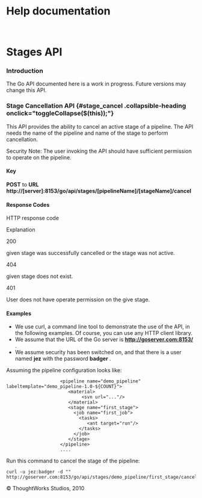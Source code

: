 Help documentation
==================

 

Stages API<!-- {.collapsible-heading onclick="toggleCollapse($(this));"} -->
==========

### Introduction<!-- {.collapsible-heading onclick="toggleCollapse($(this));"} -->

The Go API documented here is a work in progress. Future versions may
change this API.

### Stage Cancellation API {#stage_cancel .collapsible-heading onclick="toggleCollapse($(this));"}

This API provides the ability to cancel an active stage of a pipeline.
The API needs the name of the pipeline and name of the stage to perform
cancellation.

Security Note: The user invoking the API should have sufficient
permission to operate on the pipeline.

#### Key<!-- {.collapsible-heading onclick="toggleCollapse($(this));"} -->

**POST** to **URL
http://[server]:8153/go/api/stages/[pipelineName]/[stageName]/cancel**

#### Response Codes<!-- {.collapsible-heading onclick="toggleCollapse($(this));"} -->

HTTP response code

Explanation

200

given stage was successfully cancelled or the stage was not active.

404

given stage does not exist.

401

User does not have operate permission on the give stage.

#### Examples<!-- {.collapsible-heading onclick="toggleCollapse($(this));"} -->

-   We use curl, a command line tool to demonstrate the use of the API,
    in the following examples. Of course, you can use any HTTP client
    library.
-   We assume that the URL of the Go server is
    **http://goserver.com:8153/** .
-   We assume security has been switched on, and that there is a user
    named **jez** with the password **badger** .

Assuming the pipeline configuration looks like:

``` {.code}
                    <pipeline name="demo_pipeline" labeltemplate="demo_pipeline-1.0-${COUNT}">
                       <material>
                            <svn url="..."/>
                       </material>
                       <stage name="first_stage">
                         <job name="first_job">
                           <tasks>
                              <ant target="run"/>
                           </tasks>
                         </job>
                       </stage>
                    </pipeline>
                    .... 
```

Run this command to cancel the stage of the pipeline:

``` {.code}
curl -u jez:badger -d "" http://goserver.com:8153/go/api/stages/demo_pipeline/first_stage/cancel
```





© ThoughtWorks Studios, 2010

